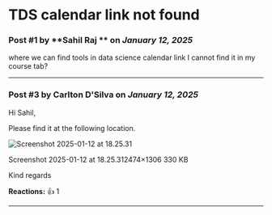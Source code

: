 # TDS calendar link not found

### Post #1 by **Sahil Raj ** on *January 12, 2025*
where we can find tools in data science calendar link I cannot find it in my course tab?

---

### Post #3 by **Carlton D'Silva** on *January 12, 2025*
Hi Sahil,

Please find it at the following location.

![Screenshot 2025-01-12 at 18.25.31](https://europe1.discourse-cdn.com/flex013/uploads/iitm/optimized/3X/b/6/b690d26af607c7a3a2af2f41a6e89d323ac7510c_2_689x364.png)

Screenshot 2025-01-12 at 18.25.312474×1306 330 KB

Kind regards

**Reactions:** 👍 1

---

